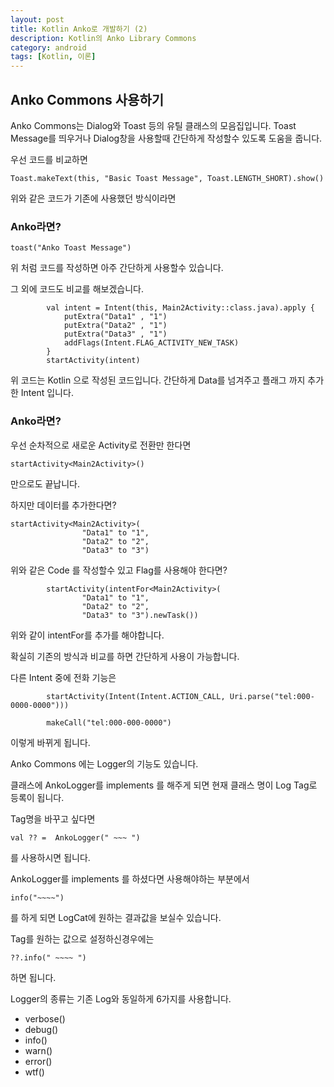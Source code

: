 ```yaml
---
layout: post
title: Kotlin Anko로 개발하기 (2)
description: Kotlin의 Anko Library Commons
category: android
tags: [Kotlin, 이론]
---
```


## Anko Commons 사용하기

Anko Commons는 
Dialog와 Toast 등의 유틸 클래스의 모음집입니다. Toast Message를 띄우거나 Dialog창을 사용할때 간단하게 작성할수 있도록 도움을 줍니다.

우선 코드를 비교하면

```
Toast.makeText(this, "Basic Toast Message", Toast.LENGTH_SHORT).show()
```
위와 같은 코드가 기존에 사용했던 방식이라면 

### Anko라면?

```
toast("Anko Toast Message")
```
위 처럼 코드를 작성하면 아주 간단하게 사용할수 있습니다.

그 외에 코드도 비교를 해보겠습니다.

```
        val intent = Intent(this, Main2Activity::class.java).apply {
            putExtra("Data1" , "1")
            putExtra("Data2" , "1")
            putExtra("Data3" , "1")
            addFlags(Intent.FLAG_ACTIVITY_NEW_TASK)
        }
        startActivity(intent)
```
위 코드는 Kotlin 으로 작성된 코드입니다.
간단하게 Data를 넘겨주고 플래그 까지 추가한 Intent 입니다.

### Anko라면?

우선 순차적으로 새로운 Activity로 전환만 한다면
```
startActivity<Main2Activity>()
```
만으로도 끝납니다.

하지만 데이터를 추가한다면?
```
startActivity<Main2Activity>(
                "Data1" to "1",
                "Data2" to "2",
                "Data3" to "3")
```
위와 같은 Code 를 작성할수 있고 Flag를 사용해야 한다면?

```
        startActivity(intentFor<Main2Activity>(
                "Data1" to "1",
                "Data2" to "2",
                "Data3" to "3").newTask())
```

위와 같이 intentFor를 추가를 해야합니다.

확실히 기존의 방식과 비교를 하면 간단하게 사용이 가능합니다.

다른 Intent 중에 전화 기능은 

```
        startActivity(Intent(Intent.ACTION_CALL, Uri.parse("tel:000-0000-0000")))
        
        makeCall("tel:000-000-0000")
```
이렇게 바뀌게 됩니다.

Anko Commons 에는 Logger의 기능도 있습니다.

클래스에 AnkoLogger를 implements 를 해주게 되면 
현재 클래스 명이 Log Tag로 등록이 됩니다.

Tag명을 바꾸고 싶다면 
```
val ?? =  AnkoLogger(" ~~~ ")
```
를 사용하시면 됩니다.

AnkoLogger를 implements 를 하셨다면 
사용해야하는 부분에서 
``` 
info("~~~~")
```
를 하게 되면 LogCat에 원하는 결과값을 보실수 있습니다.

Tag를 원하는 값으로 설정하신경우에는 
```
??.info(" ~~~~ ") 
```
하면 됩니다.

Logger의 종류는 기존 Log와 동일하게 6가지를 사용합니다.

 * verbose()
 * debug()
 * info()
 * warn()
 * error()
 * wtf()
 
